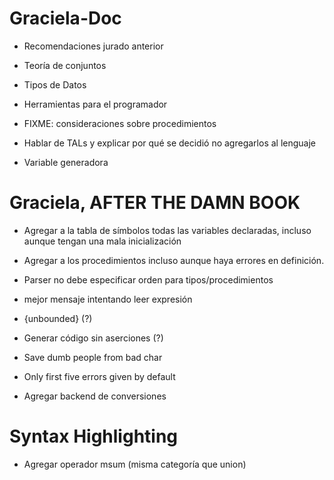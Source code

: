 # Graciela-Doc
- Recomendaciones jurado anterior

- Teoría de conjuntos

- Tipos de Datos

- Herramientas para el programador

- FIXME: consideraciones sobre procedimientos

- Hablar de TALs y explicar por qué se decidió no agregarlos al lenguaje

- Variable generadora

# Graciela, AFTER THE DAMN BOOK
- Agregar a la tabla de símbolos todas las variables declaradas, incluso aunque
  tengan una mala inicialización
- Agregar a los procedimientos incluso aunque haya errores en definición.

- Parser no debe especificar orden para tipos/procedimientos

- mejor mensaje intentando leer expresión

- {unbounded} (?)
- Generar código sin aserciones (?)

- Save dumb people from bad char

- Only first five errors given by default

- Agregar backend de conversiones

# Syntax Highlighting
- Agregar operador msum (misma categoría que union)
